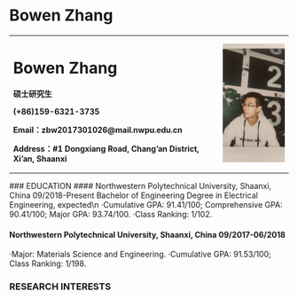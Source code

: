 # Bowen Zhang
<table border="0">
  <tr>
    <td width="75%">
      <h1>Bowen Zhang</h1>
      <p><b>硕士研究生</b></p>
      <p><b> (+86)159-6321-3735</b></p>
      <p><b>Email：zbw2017301026@mail.nwpu.edu.cn</b></p>
      <p><b>Address：#1 Dongxiang Road, Chang’an District, Xi’an, Shaanxi</b></p>
    </td>
    <td width="25%">
      <img src="/ZHANGBOWEN.jpg" width="100%">      
    </td>
  </tr>
</table>
### EDUCATION
#### Northwestern Polytechnical University, Shaanxi, China	09/2018-Present
Bachelor of Engineering Degree in Electrical Engineering, expected\n
·Cumulative GPA: 91.41/100; Comprehensive GPA: 90.41/100; Major GPA: 93.74/100.
·Class Ranking: 1/102.
	
#### Northwestern Polytechnical University, Shaanxi, China	09/2017-06/2018
·Major: Materials Science and Engineering.
·Cumulative GPA: 91.53/100; Class Ranking: 1/198.	

### RESEARCH INTERESTS
